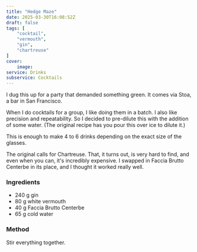 ```yaml
---
title: "Hedge Maze"
date: 2025-03-30T16:08:52Z
draft: false
tags: [
    "cocktail",
    "vermouth",
    "gin",
    "chartreuse"
]
cover:
    image: 
service: Drinks
subservice: Cocktails
---
```


I dug this up for a party that demanded something green. It comes via Stoa, a bar in San Francisco.

When I do cocktails for a group, I like doing them in a batch. I also like precision and repeatability. So I decided to pre-dilute this with the addition of some water. (The original recipe has you pour this over ice to dilute it.)

This is enough to make 4 to 6 drinks depending on the exact size of the glasses.

The original calls for Chartreuse. That, it turns out, is very hard to find, and even when you can, it's incredibly expensive. I swapped in Faccia Brutto Centerbe in its place, and I thought it worked really well.

### Ingredients

* 240 g gin
* 80 g white vermouth
* 40 g Faccia Brutto Centerbe
* 65 g cold water

### Method

Stir everything together.
